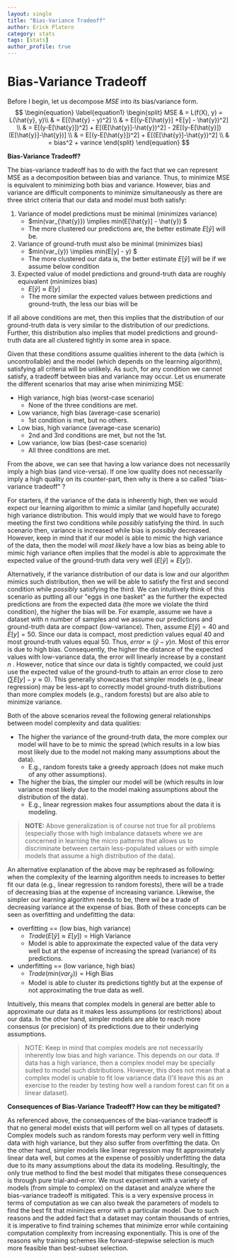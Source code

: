 ```yaml
---
layout: single
title: "Bias-Variance Tradeoff"
author: Erick Platero
category: stats
tags: [stats]
author_profile: true 
---
```


# Bias-Variance Tradeoff

Before I begin, let us decompose $MSE$ into its bias/variance form. 
$$
\begin{equation} \label{equation1}
\begin{split}
MSE & = L(f(X), y) = L(\hat{y}, y)\\
& = E[(\hat{y} - y)^2] \\
& = E[(y-E[\hat{y}] +E[y] - \hat{y})^2] \\
& = E[(y-E[\hat{y}])^2] + E[(E[\hat{y}]-\hat{y})^2] - 2E[(y-E[\hat{y}])(E[\hat{y}]-\hat{y})] \\
& = E[(y-E[\hat{y}])^2] + E[(E[\hat{y}]-\hat{y})^2] \\
& = bias^2 + varince
\end{split}
\end{equation}
$$

**Bias-Variance Tradeoff?**

The bias-variance tradeoff has to do with the fact that we can represent MSE as a decomposition between bias and variance. Thus, to minimize MSE is equivalent to minimizing both bias and variance. However, bias and variance are difficult components to minimize simultaneously as there are three strict criteria that our data and model must both satisfy:

1. Variance of model predictions must be minimal (minimizes variance)
   * $min(var_{\hat{y}}) \implies min(E[\hat{y}] - \hat{y}) $
   * The more clustered our predictions are, the better estimate $E[\hat{y}]$ will be.
2. Variance of ground-truth must also be minimal (minimizes bias)
   * $min(var_{y}) \implies min(E[y] - y) $
   * The more clustered our data is, the better estimate $E[\hat{y}]$ will be if we assume below condition
3. Expected value of model predictions and ground-truth data are roughly equivalent (minimizes bias)
   * $E[\hat{y}] \approx E[y]$
   * The more similar the expected values between predictions and ground-truth, the less our bias will be

If all above conditions are met, then this implies that the distribution of our ground-truth data is very similar to the distribution of our predictions. Further, this distribution also implies that model predictions and ground-truth data are all clustered tightly in some area in space. 

Given that these conditions assume qualities inherent to the data (which is uncontrollable) and the model (which depends on the learning algorithm), satisfying all criteria will be unlikely. As such, for any condition we cannot satisfy, a tradeoff between bias and variance may occur. Let us enumerate the different scenarios that may arise when minimizing MSE:

* High variance, high bias (worst-case scenario)
  * None of the three conditions are met.
* Low variance, high bias (average-case scenario)
  * 1st condition is met, but no others.
* Low bias, high variance (average-case scenario)
  * 2nd and 3rd conditions are met, but not the 1st.
* Low variance, low bias (best-case scenario)
  * All three conditions are met.

From the above, we can see that having a low variance does not necessarily imply a high bias (and vice-versa). If one low quality does not necessarily imply a high quality on its counter-part, then why is there a so called "bias-variance tradeoff" ?

For starters, if the variance of the data is inherently high, then we would expect our learning algorithm to mimic a similar (and hopefully accurate) high variance distribution. This would imply that we would have to forego meeting the first two conditions while *possibly* satisfying the third. In such scenario then, variance is increased while bias is *possibly* decreased. However, keep in mind that if our model is able to mimic the high variance of the data, then the model will *most likely* have a low bias as being able to mimic high variance often implies that the model is able to approximate the expected value of the ground-truth data very well                   ($E[\hat{y}] \approx E[y]$).

Alternatively, if the variance distribution of our data is low and our algorithm mimics such distribution, then we will be able to satisfy the first and second condition while *possibly* satisfying the third. We can intuitively think of this scenario as putting all our "eggs in one basket" as the further the expected predictions are from the expected data (the more we violate the third condition), the higher the bias will be. For example, assume we have a dataset with $n$ number of samples and we assume our predictions and ground-truth data are compact (low-variance). Then,  assume $E[\hat{y}] = 40$ and $E[y] = 50$. Since our data is compact, most prediction values equal 40 and most ground-truth values equal 50. Thus, $error \approx (\hat{y} - y)n$. Most of this error is due to high bias. Consequently, the higher the distance of the expected values with low-variance data, the error will linearly increase by a constant $n$ . However, notice that since our data is tightly compacted, we could just use the expected value of the ground-truth to attain an error close to zero ($\sum{E[y] - y} \approx 0$). This generally showcases that simpler models (e.g., linear regression) may be less-apt to correctly model ground-truth distributions than more complex models (e.g., random forests) but are also able to minimize variance. 

Both of the above scenarios reveal the following general relationships between model complexity and data qualities:

* The higher the variance of the ground-truth data, the more complex our model will have to be to mimic the spread (which results in a low bias most likely due to the model not making many assumptions about the data).
  * E.g., random forests take a greedy approach (does not make much of any other assumptions).
* The higher the bias, the simpler our model will be (which results in low variance most likely due to the model making assumptions about the distribution of the data).
  * E.g., linear regression makes four assumptions about the data it is modeling.

> **NOTE:** Above generalization is of course not true for all problems (especially those with high imbalance datasets where we are concerned in learning the micro patterns that allows us to discriminate between certain less-populated values or with simple models that assume a high distribution of the data).

An alternative explanation of the above may be rephrased as following: when the complexity of the learning algorithm needs to increases to better fit our data (e.g., linear regression to random forests), there will be a trade of decreasing bias at the expense of increasing variance. Likewise, the simpler our learning algorithm needs to be, there wil be a trade of decreasing variance at the expense of bias. Both of these concepts can be seen as overfitting and undefitting the data:

* overfitting == (low bias, high variance)
  * $Trade(E[\hat{y}] \approx E[y]) = \text{High Variance}$
  * Model is able to approximate the expected value of the data very well but at the expense of increasing the spread (variance) of its predictions.
* underfitting == (low variance, high bias)
  * $Trade(min(var_{\hat{y}})) = \text{High Bias}$
  * Model is able to cluster its predictions tightly but at the expense of not approximating the true data as well.

Intuitively, this means that complex models in general are better able to approximate our data as it makes less assumptions (or restrictions) about our data. In the other hand, simpler models are able to reach more consensus (or precision) of its predictions due to their underlying assumptions.

> NOTE: Keep in mind that complex models are not necessarily inherently low bias and high variance. This depends on our data. If data has a high variance, then a complex model may be specially suited to model such distributions. However, this does not mean that a complex model is unable to fit low variance data (I'll leave this as an exercise to the reader by testing how well a random forest can fit on a linear dataset).

**Consequences of Bias-Variance Tradeoff? How can they be mitigated?**

As referenced above, the consequences of the bias-variance tradeoff is that no general model exists that will perform well on all types of datasets. Complex models such as random forests may perform very well in fitting data with high variance, but they also suffer from overfitting the data. On the other hand, simpler models like linear regression may fit approximately linear data well, but comes at the expense of possibly underfitting the data due to its many assumptions about the data its modeling. Resultingly, the only true method to find the best model that mitigates these consequences is through pure trial-and-error. We must experiment with a variety of models (from simple to complex) on the dataset and analyze where the bias-variance tradeoff is mitigated. This is a very expensive process in terms of computation as we can also tweak the parameters of models to find the best fit that minimizes error with a particular model. Due to such reasons and the added fact that a dataset may contain thousands of entries, it is imperative to find training schemes that minimize error while containing computation complexity from increasing exponentially. This is one of the reasons why training schemes like forward-stepwise selection is much more feasible than best-subset selection. 

